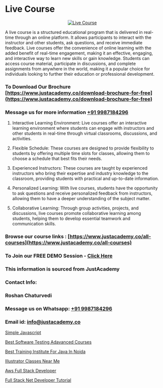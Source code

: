 # Live Course

<p align="center">
  <a href="https://justacademy.co/course-detail/wordpress-training">
    <img src="https://justacademy.co/storage2/course_image/1677245494_course_image.webp" alt="Live Course">
  </a>
</p>


A live course is a structured educational program that is delivered in real-time through an online platform. It allows participants to interact with the instructor and other students, ask questions, and receive immediate feedback. Live courses offer the convenience of online learning with the added benefit of real-time engagement, making it an effective, engaging, and interactive way to learn new skills or gain knowledge. Students can access course material, participate in discussions, and complete assignments from anywhere in the world, making it a popular choice for individuals looking to further their education or professional development. 
### To Download Our Brochure [https://www.justacademy.co/download-brochure-for-free](https://www.justacademy.co/download-brochure-for-free)
### Message us for more information [+91 9987184296](https://api.whatsapp.com/send?phone=919987184296)
1) Interactive Learning Environment: Live courses offer an interactive learning environment where students can engage with instructors and other students in real-time through virtual classrooms, discussions, and activities.

2) Flexible Schedule: These courses are designed to provide flexibility to students by offering multiple time slots for classes, allowing them to choose a schedule that best fits their needs.

3) Experienced Instructors: These courses are taught by experienced instructors who bring their expertise and industry knowledge to the classroom, providing students with practical and up-to-date information.

4) Personalized Learning: With live courses, students have the opportunity to ask questions and receive personalized feedback from instructors, allowing them to have a deeper understanding of the subject matter.

5) Collaborative Learning: Through group activities, projects, and discussions, live courses promote collaborative learning among students, helping them to develop essential teamwork and communication skills.

### Browse our course links : [https://www.justacademy.co/all-courses](https://www.justacademy.co/all-courses) 
### To Join our FREE DEMO Session - [Click Here](https://www.justacademy.co/register-for-course-demo)


### This information is sourced from JustAcademy
### Contact Info:
### Roshan Chaturvedi
### Message us on Whatsapp: [+91 9987184296](https://api.whatsapp.com/send?phone=919987184296)
### Email id: [info@justacademy.co](mailto:info@justacademy.co)
                
[Simple Javascript](https://www.linkedin.com/pulse/simple-javascript-justacademy-cupertino-j9pgc?trackingId=urZ8xnxfDBmVsMzDUCEiIw%3D%3D&lipi=urn%3Ali%3Apage%3Ad_flagship3_company_admin%3BnS5tGyG4QnikczaDjz%2F1LQ%3D%3D)

[Best Software Testing Adavanced Courses](https://www.linkedin.com/pulse/best-software-testing-adavanced-courses-justacademy-coimbatore-nfwue?trackingId=%2FASEqo09sbyEfPZ2fl88Iw%3D%3D&lipi=urn%3Ali%3Apage%3Ad_flagship3_company_admin%3By22MVqO%2BQeqrnkw6fmQaIA%3D%3D)

[Best Training Institute For Java In Noida](https://medium.com/@mahi3106/best-training-institute-for-java-in-noida-10889691f4f3)

[Illustrator Classes Near Me](https://medium.com/@akanshapatil/illustrator-classes-near-me-a15d6400a049)

[Aws Full Stack Developer](https://justacademyin.github.io/Articles/Aws-Full-Stack-Developer)

[Full Stack Net Developer Tutorial](https://justacademyin.github.io/Articles/Full-Stack-Net-Developer-Tutorial)

